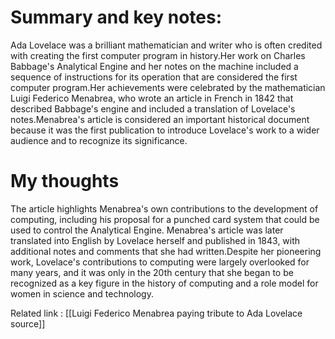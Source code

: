 
# Summary and key notes:
Ada Lovelace was a brilliant mathematician and writer who is often credited with creating the first computer program in history.Her work on Charles Babbage's Analytical Engine and her notes on the machine included a sequence of instructions for its operation that are considered the first computer program.Her achievements were celebrated by the mathematician Luigi Federico Menabrea, who wrote an article in French in 1842 that described Babbage's engine and included a translation of Lovelace's notes.Menabrea's article is considered an important historical document because it was the first publication to introduce Lovelace's work to a wider audience and to recognize its significance.
# My thoughts 
The article  highlights Menabrea's own contributions to the development of computing, including his proposal for a punched card system that could be used to control the Analytical Engine. Menabrea's article was later translated into English by Lovelace herself and published in 1843, with additional notes and comments that she had written.Despite her pioneering work, Lovelace's contributions to computing were largely overlooked for many years, and it was only in the 20th century that she began to be recognized as a key figure in the history of computing and a role model for women in science and technology.

Related link : [[Luigi Federico Menabrea paying tribute to Ada Lovelace source]] 